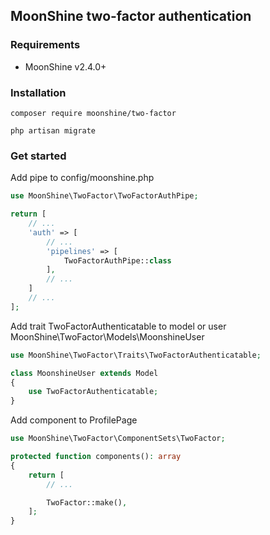 ## MoonShine two-factor authentication

### Requirements

- MoonShine v2.4.0+

### Installation

```shell
composer require moonshine/two-factor
```

```shell
php artisan migrate
```

### Get started

Add pipe to config/moonshine.php

```php
use MoonShine\TwoFactor\TwoFactorAuthPipe;

return [
    // ...
    'auth' => [
        // ...
        'pipelines' => [
            TwoFactorAuthPipe::class
        ],
        // ...
    ]
    // ...
];
```
Add trait TwoFactorAuthenticatable to model or user MoonShine\TwoFactor\Models\MoonshineUser

```php
use MoonShine\TwoFactor\Traits\TwoFactorAuthenticatable;

class MoonshineUser extends Model
{
    use TwoFactorAuthenticatable;
}
```

Add component to ProfilePage

```php
use MoonShine\TwoFactor\ComponentSets\TwoFactor;

protected function components(): array
{
    return [
        // ...

        TwoFactor::make(),
    ];
}
```

